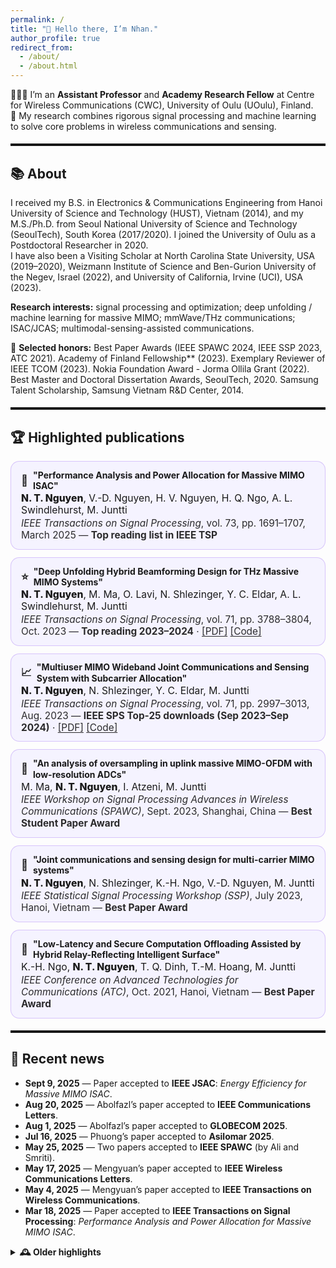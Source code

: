 ```yaml
---
permalink: /
title: "👋 Hello there, I’m Nhan."
author_profile: true
redirect_from:
  - /about/
  - /about.html
---
```


<style>
/* High-contrast section dividers (black in light mode, white in dark mode) */
:root { --divider-color: #111; --accent:#1E90FF; --ink:#111; --muted:#6b7280; }
@media (prefers-color-scheme: dark){
  :root { --divider-color: #eee; --ink:#eee; --muted:#9aa0a6; }
}
hr.section-divider{
  border: 0;
  border-top: 3px solid var(--divider-color);
  margin: 1.2rem 0 1.2rem 0;
  opacity: 1;
}

/* Highlighted publications (compact, light purple) */
:root { --hl-bg:#f5f3ff; --hl-border:rgba(124,58,237,.25); }          /* purple-50 / purple-600 tint */
@media (prefers-color-scheme: dark){
  :root { --hl-bg:#241b35; --hl-border:rgba(203,180,255,.25); }       /* deep purple for dark mode */
}
.hl-wrap { display:grid; gap:.75rem; }
.hl-card{
  border:1.5px solid var(--hl-border);
  border-radius:14px;
  padding:.8rem 1rem;
  background:var(--hl-bg);
}
.hl-title{
  font-weight:700;
  display:flex; align-items:center; gap:.5rem;
  line-height:1.25;
}
.hl-title .icon{ font-size:1.05rem; }
.hl-authors{ margin-top:.1rem; font-size:.98rem; }
.hl-authors strong{ font-weight:800; }
.hl-venue-line{
  margin-top:.1rem;
  font-size:.96rem;
  opacity:.92;
  white-space:normal;
}
.hl-venue-line em{ font-style:italic; }
.hl-flag{ font-weight:700; }
.linklike{ text-decoration:underline; text-underline-offset:2px; }
</style>

👨🏻‍💻 I’m an **Assistant Professor** and **Academy Research Fellow** at Centre for Wireless Communications (CWC), University of Oulu (UOulu), Finland.  
🤖 My research combines rigorous signal processing and machine learning to solve core problems in wireless communications and sensing.

<hr class="section-divider">

## 📚 About
I received my B.S. in Electronics & Communications Engineering from Hanoi University of Science and Technology (HUST), Vietnam (2014), and my M.S./Ph.D. from Seoul National University of Science and Technology (SeoulTech), South Korea (2017/2020). I joined the University of Oulu as a Postdoctoral Researcher in 2020.  
I have also been a Visiting Scholar at North Carolina State University, USA (2019–2020), Weizmann Institute of Science and Ben-Gurion University of the Negev, Israel (2022), and University of California, Irvine (UCI), USA (2023).

**Research interests:** signal processing and optimization; deep unfolding / machine learning for massive MIMO; mmWave/THz communications; ISAC/JCAS; multimodal-sensing-assisted communications.

🏅 **Selected honors:** Best Paper Awards (IEEE SPAWC 2024, IEEE SSP 2023, ATC 2021). Academy of Finland Fellowship** (2023). Exemplary Reviewer of IEEE TCOM (2023). Nokia Foundation Award  - Jorma Ollila Grant (2022). Best Master and Doctoral Dissertation Awards, SeoulTech, 2020. Samsung Talent Scholarship, Samsung Vietnam R&D Center, 2014.

<hr class="section-divider">

## 🏆 Highlighted publications
<div class="hl-wrap">

  <div class="hl-card">
    <div class="hl-title"><span class="icon">🏅</span> "Performance Analysis and Power Allocation for Massive MIMO ISAC"</div>
    <div class="hl-authors"><strong>N. T. Nguyen</strong>, V.-D. Nguyen, H. V. Nguyen, H. Q. Ngo, A. L. Swindlehurst, M. Juntti</div>
    <div class="hl-venue-line"><em>IEEE Transactions on Signal Processing</em>, vol. 73, pp. 1691–1707, March 2025 — <span class="hl-flag">Top reading list in IEEE TSP</span></div>
  </div>

  <div class="hl-card">
    <div class="hl-title"><span class="icon">⭐</span> "Deep Unfolding Hybrid Beamforming Design for THz Massive MIMO Systems"</div>
    <div class="hl-authors"><strong>N. T. Nguyen</strong>, M. Ma, O. Lavi, N. Shlezinger, Y. C. Eldar, A. L. Swindlehurst, M. Juntti</div>
    <div class="hl-venue-line"><em>IEEE Transactions on Signal Processing</em>, vol. 71, pp. 3788–3804, Oct. 2023 — <span class="hl-flag">Top reading 2023–2024</span> · <span class="linklike">[PDF]</span> <span class="linklike">[Code]</span></div>
  </div>

  <div class="hl-card">
    <div class="hl-title"><span class="icon">📈</span> "Multiuser MIMO Wideband Joint Communications and Sensing System with Subcarrier Allocation"</div>
    <div class="hl-authors"><strong>N. T. Nguyen</strong>, N. Shlezinger, Y. C. Eldar, M. Juntti</div>
    <div class="hl-venue-line"><em>IEEE Transactions on Signal Processing</em>, vol. 71, pp. 2997–3013, Aug. 2023 — <span class="hl-flag">IEEE SPS Top-25 downloads (Sep 2023–Sep 2024)</span> · <span class="linklike">[PDF]</span> <span class="linklike">[Code]</span></div>
  </div>

  <div class="hl-card">
    <div class="hl-title"><span class="icon">🥇</span> "An analysis of oversampling in uplink massive MIMO-OFDM with low-resolution ADCs"</div>
    <div class="hl-authors">M. Ma, <strong>N. T. Nguyen</strong>, I. Atzeni, M. Juntti</div>
    <div class="hl-venue-line"><em>IEEE Workshop on Signal Processing Advances in Wireless Communications (SPAWC)</em>, Sept. 2023, Shanghai, China — <span class="hl-flag">Best Student Paper Award</span></div>
  </div>

  <div class="hl-card">
    <div class="hl-title"><span class="icon">🥇</span> "Joint communications and sensing design for multi-carrier MIMO systems"</div>
    <div class="hl-authors"><strong>N. T. Nguyen</strong>, N. Shlezinger, K.-H. Ngo, V.-D. Nguyen, M. Juntti</div>
    <div class="hl-venue-line"><em>IEEE Statistical Signal Processing Workshop (SSP)</em>, July 2023, Hanoi, Vietnam — <span class="hl-flag">Best Paper Award</span></div>
  </div>

  <div class="hl-card">
    <div class="hl-title"><span class="icon">🥇</span> "Low-Latency and Secure Computation Offloading Assisted by Hybrid Relay-Reflecting Intelligent Surface"</div>
    <div class="hl-authors">K.-H. Ngo, <strong>N. T. Nguyen</strong>, T. Q. Dinh, T.-M. Hoang, M. Juntti</div>
    <div class="hl-venue-line"><em>IEEE Conference on Advanced Technologies for Communications (ATC)</em>, Oct. 2021, Hanoi, Vietnam — <span class="hl-flag">Best Paper Award</span></div>
  </div>

</div>

<hr class="section-divider">

## 📰 Recent news
- **Sept 9, 2025** — Paper accepted to **IEEE JSAC**: *Energy Efficiency for Massive MIMO ISAC*.  
- **Aug 20, 2025** — Abolfazl’s paper accepted to **IEEE Communications Letters**.  
- **Aug 1, 2025** — Abolfazl’s paper accepted to **GLOBECOM 2025**.  
- **Jul 16, 2025** — Phuong’s paper accepted to **Asilomar 2025**.  
- **May 25, 2025** — Two papers accepted to **IEEE SPAWC** (by Ali and Smriti).  
- **May 17, 2025** — Mengyuan’s paper accepted to **IEEE Wireless Communications Letters**.  
- **May 4, 2025** — Mengyuan’s paper accepted to **IEEE Transactions on Wireless Communications**.  
- **Mar 18, 2025** — Paper accepted to **IEEE Transactions on Signal Processing**: *Performance Analysis and Power Allocation for Massive MIMO ISAC*.  

<details>
<summary><strong>🕰️ Older highlights</strong></summary>

<ul>
  <li><b>Dec 21, 2024</b> — Three papers accepted to <i>IEEE WCNC</i>.</li>
  <li><b>Dec 20, 2024</b> — Two papers accepted to <i>IEEE ICASSP</i>.</li>
  <li><b>Dec 12, 2024</b> — EuCAP 2025 acceptance (ML-Assisted RIS for ISAC).</li>
  <li><b>Oct 24, 2024</b> — TSP paper listed among SPS Top 25 downloads (Sep 2023–Sep 2024).</li>
  <li><b>Sep–Jul 2024</b> — Multiple acceptances: T-VT, JSTSP SI (ISAC), Globecom, Asilomar, SPAWC.</li>
  <li><b>Earlier (2021–2023)</b> — Best Paper Awards (SSP, SPAWC, ATC); major acceptances in TWC, TSP, VTM; Academy Fellowship awarded (2023).</li>
</ul>

</details>
